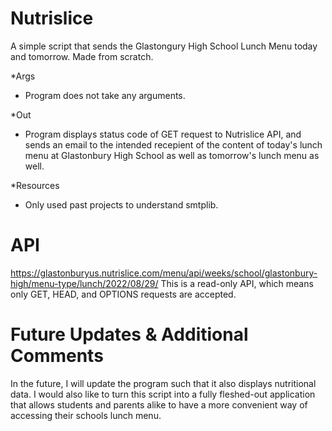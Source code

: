 # Nutrislice
A simple script that sends the Glastongury High School Lunch Menu today and tomorrow. Made from scratch.

*Args
 - Program does not take any arguments. 

*Out 
- Program displays status code of GET request to Nutrislice API, and sends an email to the intended recepient of the content of today's lunch menu at Glastonbury High School as well as tomorrow's lunch menu as well. 

*Resources
- Only used past projects to understand smtplib. 

# API
https://glastonburyus.nutrislice.com/menu/api/weeks/school/glastonbury-high/menu-type/lunch/2022/08/29/ 
This is a read-only API, which means only GET, HEAD, and OPTIONS requests are accepted.

# Future Updates & Additional Comments
In the future, I will update the program such that it also displays nutritional data. I would also like to turn this script into a fully fleshed-out application that allows students and parents alike to have a more convenient way of accessing their schools lunch menu. 
